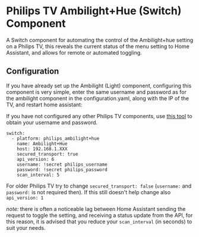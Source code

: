 # Philips TV Ambilight+Hue (Switch) Component
A Switch component for automating the control of the Ambilight+hue setting on a Philips TV, this reveals the current status of the menu setting to Home Assistant, and allows for remote or automated toggling.
## Configuration

If you have already set up the Ambilight (Light) component, configuring this component is very simple, enter the same username and password as for the ambilight component in the configuration.yaml, along with the IP of the TV, and restart home assistant:

If you have not configured any other Philips TV components, use [this tool](https://github.com/suborb/philips_android_tv) to obtain your username and password.
```
switch:
  - platform: philips_ambilight+hue
    name: Ambilight+Hue
    host: 192.168.1.XXX
    secured_transport: true
    api_version: 6
    username: !secret philips_username
    password: !secret philips_password
    scan_interval: 5
```

For older Philips TV try to change `secured_transport: false` (`username:` and `password:` is not required then). If this still doesn't help change also `api_version: 1`

*note:* there is often a noticeable lag between Home Assistant sending the request to toggle the setting, and receiving a status update from the API, for this reason, it is advised that you reduce your `scan_interval` (in seconds) to suit your needs.
